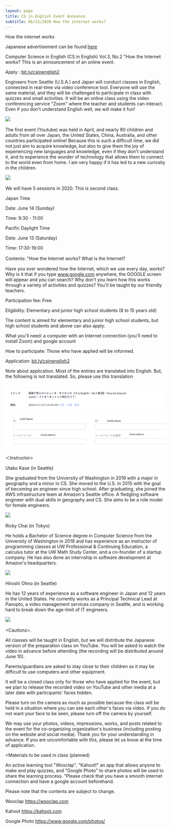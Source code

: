 ```yaml
---
layout: page
title: CS in English Event Announce
subtitle: 06/13/2020 How the internet works?
---
```

How the internet works

Japanese advertisement can be found [here](https://kidscodeclub.jp/computer-science_20200614/)

Computer Science in English (CS in English) Vol.3, No.2 "How the Internet works? This is an announcement of an online event.

Apply : [bit.ly/csinenglish2](bit.ly/csinenglish2)

Engineers from Seattle (U.S.A.) and Japan will conduct classes in English, connected in real-time via video conference tool. Everyone will use the same material, and they will be challenged to participate in class with quizzes and small activities. It will be an online class using the video conferencing service "Zoom" where the teacher and students can interact. Even if you don't understand English well, we will make it fun!

![](https://kidscodeclub.jp/wp_kcc/wp-content/uploads/2020/05/banner20200614-1.jpg)


The first event (Youtube) was held in April, and nearly 90 children and adults from all over Japan, the United States, China, Australia, and other countries participated online! Because this is such a difficult time, we did not just aim to acquire knowledge, but also to give them the joy of experiencing new languages and knowledge, even if they don't understand it, and to experience the wonder of technology that allows them to connect to the world even from home. I am very happy if it has led to a new curiosity in the children.

![](https://kidscodeclub.jp/wp_kcc/wp-content/uploads/2020/04/1d810a1241fcba11b996ac2377a36040.jpg)


We will have 5 sessions in 2020. This is second class.

Japan Time

Date: June 14 (Sunday)

Time: 9:30 - 11:00

Pacific Daylight Time

Date: June 13 (Saturday)

Time: 17:30-19:00

Contents: "How the Internet works? What is the Internet?　

Have you ever wondered how the Internet, which we use every day, works? Why is it that if you type www.google.com anywhere, the GOOGLE screen will appear and you can search? Why don't you learn how this works through a variety of activities and quizzes? You'll be taught by our friendly teachers.

Participation fee: Free

Eligibility: Elementary and junior high school students (8 to 15 years old)

The content is aimed for elementary and junior high school students, but high school students and above can also apply.

What you'll need: a computer with an Internet connection (you'll need to install Zoom) and google account

How to participate: Those who have applied will be informed.

Application:  [bit.ly/csinenglish2](bit.ly/csinenglish2)

Note about application. Most of the entries are translated into English. But, the following is not translated. So, please use this translation

![](/img/2020-06-13/application.png)

＜Instructor>

Utako Kase (in Seattle)

She graduated from the University of Washington in 2019 with a major in geography and a minor in CS. She moved to the U.S. in 2015 with the goal of becoming an engineer since high school. After graduating, she joined the AWS infrastructure team at Amazon's Seattle office. A fledgling software engineer with dual skills in geography and CS. She aims to be a role model for female engineers.

![](https://kidscodeclub.jp/wp_kcc/wp-content/uploads/2020/05/utako2.jpg)

Ricky Chai (in Tokyo)

He holds a Bachelor of Science degree in Computer Science from the University of Washington in 2018 and has experience as an instructor of programming classes at UW Professional & Continuing Education, a calculus tutor at the UW Math Study Center, and a co-founder of a startup company. He has also done an internship in software development at Amazon's headquarters.

![](https://kidscodeclub.jp/wp_kcc/wp-content/uploads/2019/03/ricky-300x263.jpg)

Hiroshi Ohno (in Seattle)

He has 12 years of experience as a software engineer in Japan and 12 years in the United States. He currently works as a Principal Technical Lead at Panopto, a video management services company in Seattle, and is working hard to break down the age-limit of IT engineers.

![](https://kidscodeclub.jp/wp_kcc/wp-content/uploads/2020/05/HiorshiOno.jpg) 

&lt;Cautions>.

All classes will be taught in English, but we will distribute the Japanese version of the preparation class on YouTube. You will be asked to watch the video in advance before attending (the recording will be distributed around June 10).

Parents/guardians are asked to stay close to their children as it may be difficult to use computers and other equipment.

It will be a closed class only for those who have applied for the event, but we plan to release the recorded video on YouTube and other media at a later date with participants' faces hidden.

Please turn on the camera as much as possible because the class will be held in a situation where you can see each other's faces via video. If you do not want your face to be seen, please turn off the camera by yourself.

We may use your photos, videos, impressions, works, and posts related to the event for the co-organizing organization's business (including posting on the website and social media). Thank you for your understanding in advance. If you are uncomfortable with this, please let us know at the time of application.

&lt;Materials to be used in class (planned)

An active learning tool "Wooclap", "Kahoot!" an app that allows anyone to make and play quizzes, and "Google Photo" to share photos will be used to share the learning process. "Please check that you have a smooth internet connection and have a google account beforehand.

Please note that the contents are subject to change.

Wooclap https://wooclap.com

Kahoot https://kahoot.com

Google Photo https://www.google.com/photos/
